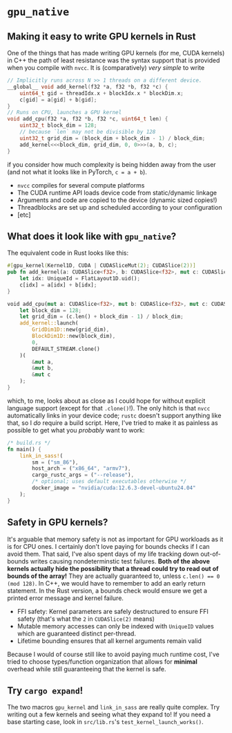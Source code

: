# `gpu_native`

## Making it easy to write GPU kernels in Rust

One of the things that has made writing GPU kernels (for me, CUDA kernels) in C++ the path of least resistance
was the syntax support that is provided when you compile with `nvcc`. It is (comparatively) _very simple_ to write
```cpp
// Implicitly runs across N >> 1 threads on a different device.
__global__ void add_kernel(f32 *a, f32 *b, f32 *c) {
    uint64_t gid = threadIdx.x + blockIdx.x * blockDim.x;
    c[gid] = a[gid] + b[gid];
}
// Runs on CPU, launches a GPU kernel
void add_cpu(f32 *a, f32 *b, f32 *c, uint64_t len) {
    uint32_t block_dim = 128;
    // because `len` may not be divisible by 128
    uint32_t grid_dim = (block_dim + block_dim - 1) / block_dim;
    add_kernel<<<block_dim, grid_dim, 0, 0>>>(a, b, c);
}
```

if you consider how much complexity is being hidden away from the user (and not what it looks like in PyTorch, `c = a + b`). 

- `nvcc` compiles for several compute platforms
- The CUDA runtime API loads device code from static/dynamic linkage
- Arguments and code are copied to the device (dynamic sized copies!)
- Threadblocks are set up and scheduled according to your configuration
- [etc]

## What does it look like with `gpu_native`?

The equivalent code in Rust looks like this: 

```rust
#[gpu_kernel(Kernel1D, CUDA | CUDASliceMut(2); CUDASlice(2))]
pub fn add_kernel(a: CUDASlice<f32>, b: CUDASlice<f32>, mut c: CUDASliceMut<f32>) {
    let idx: UniqueId = FlatLayout1D.uid();
    c[idx] = a[idx] + b[idx];
}

void add_cpu(mut a: CUDASlice<f32>, mut b: CUDASlice<f32>, mut c: CUDASliceMut<f32>) {
    let block_dim = 128;
    let grid_dim = (c.len() + block_dim - 1) / block_dim;
    add_kernel::launch(
        GridDim1D::new(grid_dim),
        BlockDim1D::new(block_dim),
        0,
        DEFAULT_STREAM.clone()
    )(
        &mut a, 
        &mut b, 
        &mut c
    );
}
```

which, to me, looks about as close as I could hope for without explicit language support (except for that `.clone()`!).
The only hitch is that `nvcc` automatically links in your device code; `rustc` doesn't support
anything like that, so I _do_ require a build script. Here, I've tried to make it as painless
as possible to get what you _probably_ want to work: 

```rust
/* build.rs */
fn main() {
    link_in_sass!(
        sm = ("sm_86"),
        host_arch = ("x86_64", "armv7"),
        cargo_rustc_args = ("--release"),
        /* optional; uses default executables otherwise */
        docker_image = "nvidia/cuda:12.6.3-devel-ubuntu24.04" 
    );
}
```

## Safety in GPU kernels?

It's arguable that memory safety is not as important for GPU workloads as it is for CPU ones. I certainly don't love paying for bounds checks if I can avoid them. 
That said, I've also spent days of my life tracking down out-of-bounds writes causing nondeterminstic test failures. **Both of the above kernels actually hide the possibility that
a thread could try to read out of bounds of the array!** They are actually guaranteed to, unless `c.len() == 0 (mod 128)`. In C++, we would have to remember to add an early 
return statement. In the Rust version, a bounds check would ensure we get a printed error message and kernel failure. 

- FFI safety: Kernel parameters are safely destructured to ensure FFI safety (that's what the `2` in `CUDASlice(2)` means)
- Mutable memory accesses can only be indexed with `UniqueID` values which are guaranteed distinct per-thread. 
- Lifetime bounding ensures that all kernel arguments remain valid

Because I would of course still like to avoid paying much runtime cost, I've tried to choose types/function organization that allows for **minimal** overhead while still guaranteeing
that the kernel is safe. 

## Try `cargo expand`!

The two macros `gpu_kernel` and `link_in_sass` are really quite complex. 
Try writing out a few kernels and seeing what they expand to!
If you need a base starting case, look in `src/lib.rs`'s `test_kernel_launch_works()`.